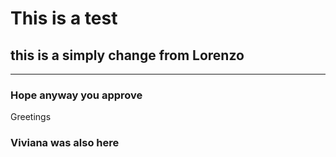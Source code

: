 # This is a test

## this is a simply change from Lorenzo

---
### Hope anyway you approve 

Greetings 

### Viviana was also here

